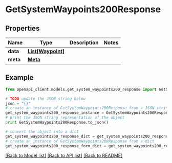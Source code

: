 # GetSystemWaypoints200Response



## Properties

Name | Type | Description | Notes
------------ | ------------- | ------------- | -------------
**data** | [**List[Waypoint]**](Waypoint.md) |  | 
**meta** | [**Meta**](Meta.md) |  | 

## Example

```python
from openapi_client.models.get_system_waypoints200_response import GetSystemWaypoints200Response

# TODO update the JSON string below
json = "{}"
# create an instance of GetSystemWaypoints200Response from a JSON string
get_system_waypoints200_response_instance = GetSystemWaypoints200Response.from_json(json)
# print the JSON string representation of the object
print GetSystemWaypoints200Response.to_json()

# convert the object into a dict
get_system_waypoints200_response_dict = get_system_waypoints200_response_instance.to_dict()
# create an instance of GetSystemWaypoints200Response from a dict
get_system_waypoints200_response_form_dict = get_system_waypoints200_response.from_dict(get_system_waypoints200_response_dict)
```
[[Back to Model list]](../README.md#documentation-for-models) [[Back to API list]](../README.md#documentation-for-api-endpoints) [[Back to README]](../README.md)


